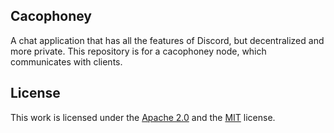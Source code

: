 ## Cacophoney
A chat application that has all the features of Discord, but decentralized and more private. This repository is for a cacophoney node, which communicates with clients.

## License
This work is licensed under the [Apache 2.0](/LICENSE) and the [MIT](/LICENSE-MIT) license.
